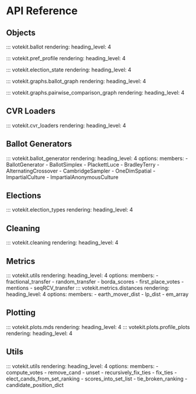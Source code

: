 # API Reference

## Objects 
::: votekit.ballot
    rendering:
      heading_level: 4

::: votekit.pref_profile
    rendering:
      heading_level: 4

::: votekit.election_state
    rendering:
      heading_level: 4

::: votekit.graphs.ballot_graph
    rendering:
      heading_level: 4

::: votekit.graphs.pairwise_comparison_graph
    rendering:
      heading_level: 4

## CVR Loaders
::: votekit.cvr_loaders
    rendering:
      heading_level: 4

## Ballot Generators
::: votekit.ballot_generator
    rendering:
        heading_level: 4
    options:
        members:
            - BallotGenerator
            - BallotSimplex
            - PlackettLuce
            - BradleyTerry
            - AlternatingCrossover
            - CambridgeSampler
            - OneDimSpatial
            - ImpartialCulture
            - ImpartialAnonymousCulture

## Elections
::: votekit.election_types
    rendering:
      heading_level: 4

## Cleaning
::: votekit.cleaning
    rendering:
      heading_level: 4

## Metrics
::: votekit.utils
    rendering:
        heading_level: 4
    options:
        members:
            - fractional_transfer
            - random_transfer
            - borda_scores
            - first_place_votes
            - mentions
            - seqRCV_transfer
::: votekit.metrics.distances
    rendering:
        heading_level: 4
    options:
        members:
            - earth_mover_dist
            - lp_dist
            - em_array

## Plotting
::: votekit.plots.mds
    rendering:
        heading_level: 4
::: votekit.plots.profile_plots
    rendering:
        heading_level: 4

## Utils
::: votekit.utils
    rendering:
        heading_level: 4
    options:
        members:
            - compute_votes
            - remove_cand
            - unset
            - recursively_fix_ties
            - fix_ties
            - elect_cands_from_set_ranking
            - scores_into_set_list
            - tie_broken_ranking
            - candidate_position_dict



